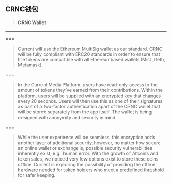 ## CRNC钱包

> #### CRNC Wallet



---

===

> Current will use the Ethereum MultiSig wallet as our standard. CRNC will be fully compliant with ERC20 standards in order to ensure that the tokens are compatible with all Ethereumbased wallets \(Mist, Geth, Metamask\).

===

> In the Current Media Platform, users have read-only access to the amount of tokens they’ve earned from their contributions. Within the platform, users will be supplied with an encrypted key that changes every 20 seconds. Users will then use this as one of their signatures as part of a two-factor authentication apart of the CRNC wallet that will be stored separately from the app itself. The wallet is being designed with anonymity and security in mind.

===

> While the user experience will be seamless, this encryption adds another layer of additional security, however, no matter how secure an online wallet or exchange is, possible security vulnerabilities inherently exist, e.g., human error. With the growth of Altcoins and token sales, we noticed very few options exist to store these coins offline. Current is exploring the possibility of providing the offline hardware needed for token holders who meet a predefined threshold for safer keeping.



